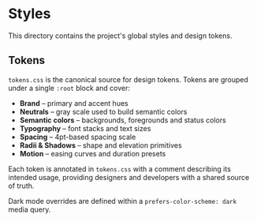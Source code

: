 # Styles

This directory contains the project's global styles and design tokens.

## Tokens

`tokens.css` is the canonical source for design tokens. Tokens are grouped under a
single `:root` block and cover:

- **Brand** – primary and accent hues
- **Neutrals** – gray scale used to build semantic colors
- **Semantic colors** – backgrounds, foregrounds and status colors
- **Typography** – font stacks and text sizes
- **Spacing** – 4pt-based spacing scale
- **Radii & Shadows** – shape and elevation primitives
- **Motion** – easing curves and duration presets

Each token is annotated in `tokens.css` with a comment describing its intended
usage, providing designers and developers with a shared source of truth.

Dark mode overrides are defined within a `prefers-color-scheme: dark` media
query.

